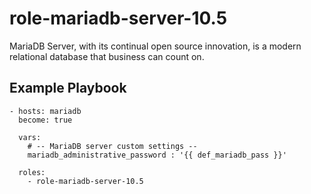 # role-mariadb-server-10.5
MariaDB Server, with its continual open source innovation,
is a modern relational database that business can count on.


Example Playbook
----------------

    - hosts: mariadb
      become: true

      vars:
        # -- MariaDB server custom settings --
        mariadb_administrative_password : '{{ def_mariadb_pass }}'

      roles:
        - role-mariadb-server-10.5

